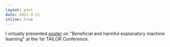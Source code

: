```yaml
---
layout: post
date: 2021-9-21
inline: true
---
```


I virtually presented [poster](/assets/pdf/TAILOR_poster.pdf) on "Beneficial and harmful explanatory machine learning" at the 1st TAILOR Conference.

